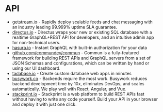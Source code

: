 # API

- [getstream.io](https://getstream.io) - Rapidly deploy scalable feeds and chat messaging with an industry leading 99.999% uptime SLA guarantee.
- [directus.io](https://directus.io/) - Directus wraps your new or existing SQL database with a realtime GraphQL+REST API for developers, and an intuitive admin app for non-technical users.
- [hasura.io](https://hasura.io/) - Instant GraphQL with built-in authorization for your data
- [github.com/commundev/commun](https://github.com/commundev/commun) - Commun is a fully-featured framework for building REST APIs and GraphQL servers from a set of JSON Schemas and configurations, which can be written by hand or using our UI dashboard.
- [tadabase.io](https://tadabase.io/) - Create custom database web apps in minutes
- [busywork.co](https://busywork.co/) - Backends require the most work. Busywork reduces backend development time by 10x, eliminates DevOps, and scales automatically. We play well with React, Angular, and Vue.
- [stackprint.io](https://stackprint.io) - Stackprint is a web platform to build REST APIs fast without having to write any code yourself. Build your API in your browser and deploy it with just one click.
